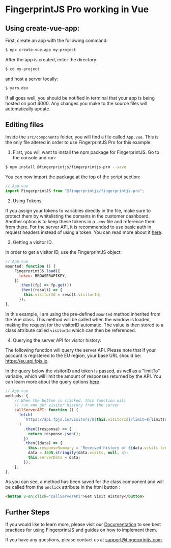 # FingerprintJS Pro working in Vue

## Using create-vue-app:

First, create an app with the following command:

```bash
$ npx create-vue-app my-project
```

After the app is created, enter the directory:

```bash
$ cd my-project
```

and host a server locally:

```bash
$ yarn dev
```

If all goes well, you should be notified in terminal that your app is being hosted on port 4000.
Any changes you make to the source files will automatically update.

## Editing files

Inside the `src/components` folder, you will find a file called `App.vue`. This is the only file altered in order to use FingerprintJS Pro for this example.

1. First, you will want to install the npm package for FingerprintJS. Go to the console and run:

```bash
$ npm install @fingerprintjs/fingerprintjs-pro --save
```

You can now import the package at the top of the script section:

```javascript
// App.vue
import FingerprintJS from "@fingerprintjs/fingerprintjs-pro";
```

2. Using Tokens.

If you assign your tokens to variables directly in the file, make sure to protect them by whitelisting the domains in the customer dashboard. Another option is to keep these tokens in a `.env` file and reference them from there. For the server API, it is recommended to use basic auth in request headers instead of using a token. You can read more about it <a href="https://dev.fingerprintjs.com/docs/server-api#authentication" target="_blank"> here</a>.

3. Getting a visitor ID.

In order to get a visitor ID, use the FingerprintJS object:

```javascript
// App.vue
mounted: function () {
    FingerprintJS.load({
      token: BROWSERAPIKEY,
    })
      .then((fp) => fp.get())
      .then((result) => {
        this.visitorId = result.visitorId;
      });
},
```

In this example, I am using the pre-defined `mounted` method inherited from the Vue class. This method will be called when the window is loaded, making the request for the visitorID automatic. The value is then stored to a class attribute called `visitorId` which can then be referenced.

4. Querying the server API for visitor history:

The following function will query the server API. Please note that if your account is registered to the EU region, your base URL should be: https://eu.api.fpjs.io.

In the query below the visitorID and token is passed, as well as a "limitTo" variable, which will limit the amount of responses returned by the API. You can learn more about the query options <a href="https://dev.fingerprintjs.com/docs/server-api" target="_blank"> here</a>

```javascript
// App.vue
methods: {
    // When the button is clicked, this function will
    // run and get visitor history from the server
    callServerAPI: function () {
      fetch(
        `https://api.fpjs.io/visitors/${this.visitorId}?limit=${limitTo}&token=${SERVERAPIKEY}`
      )
        .then((response) => {
          return response.json();
        })
        .then((data) => {
          this.responseSummary = `Received history of ${data.visits.length} visits:`;
          data = JSON.stringify(data.visits, null, 4);
          this.serverData = data;
        });
    },
},
```

As you can see, a method has been saved for the class component and will be called from the `onclick` attribute in the html button :

```html
<button v-on:click="callServerAPI">Get Visit History</button>
```

## Further Steps

If you would like to learn more, please visit our [Documentation](https://dev.fingerprintjs.com/docs) to see best practices for using FingerprintJS and guides on how to implement them.

If you have any questions, please contact us at [support@fingerprintjs.com](support@fingerprintjs.com).
